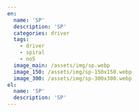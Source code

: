 ```yaml
---
en:
  name: 'SP'
  description: 'SP'
  categories: driver
  tags:
    - driver
    - spiral
    - no5
  image_main: /assets/img/sp.webp
  image_150: /assets/img/sp-150x150.webp
  image_300: /assets/img/sp-300x300.webp
el:
  name: 'SP'
  description: 'SP'
---
```


